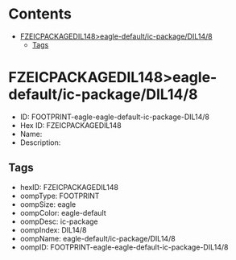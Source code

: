 



Contents
========

* [FZEICPACKAGEDIL148>eagle-default/ic-package/DIL14/8](#fzeicpackagedil148eagle-defaultic-packagedil148)
	* [Tags](#tags)

# FZEICPACKAGEDIL148>eagle-default/ic-package/DIL14/8

- ID: FOOTPRINT-eagle-eagle-default-ic-package-DIL14/8
- Hex ID: FZEICPACKAGEDIL148
- Name: 
- Description: 

## Tags

- hexID: FZEICPACKAGEDIL148
- oompType: FOOTPRINT
- oompSize: eagle
- oompColor: eagle-default
- oompDesc: ic-package
- oompIndex: DIL14/8
- oompName: eagle-default/ic-package/DIL14/8
- oompID: FOOTPRINT-eagle-eagle-default-ic-package-DIL14/8
